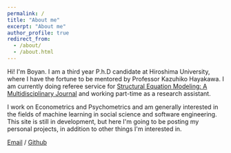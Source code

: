 ```yaml
---
permalink: /
title: "About me"
excerpt: "About me"
author_profile: true
redirect_from: 
  - /about/
  - /about.html
---
```

Hi! I'm Boyan. I am a third year P.h.D candidate at Hiroshima University, where I have the fortune to be mentored by Professor Kazuhiko Hayakawa. I am currently doing referee service for [Structural Equation Modeling: A Multidisciplinary Journal](https://www.tandfonline.com/toc/hsem20/current) and working part-time as a research assistant.

I work on Econometrics and Psychometrics and am generally interested in the fields of machine learning in social science and software engineering. This site is still in development, but here I'm going to be posting my personal projects, in addition to other things I'm interested in.


<!-- **I’m actively seeking opportunities * --> 

[Email](d225542@hiroshima-u.ac.jp) / [Github](https://github.com/Byan2019) 
